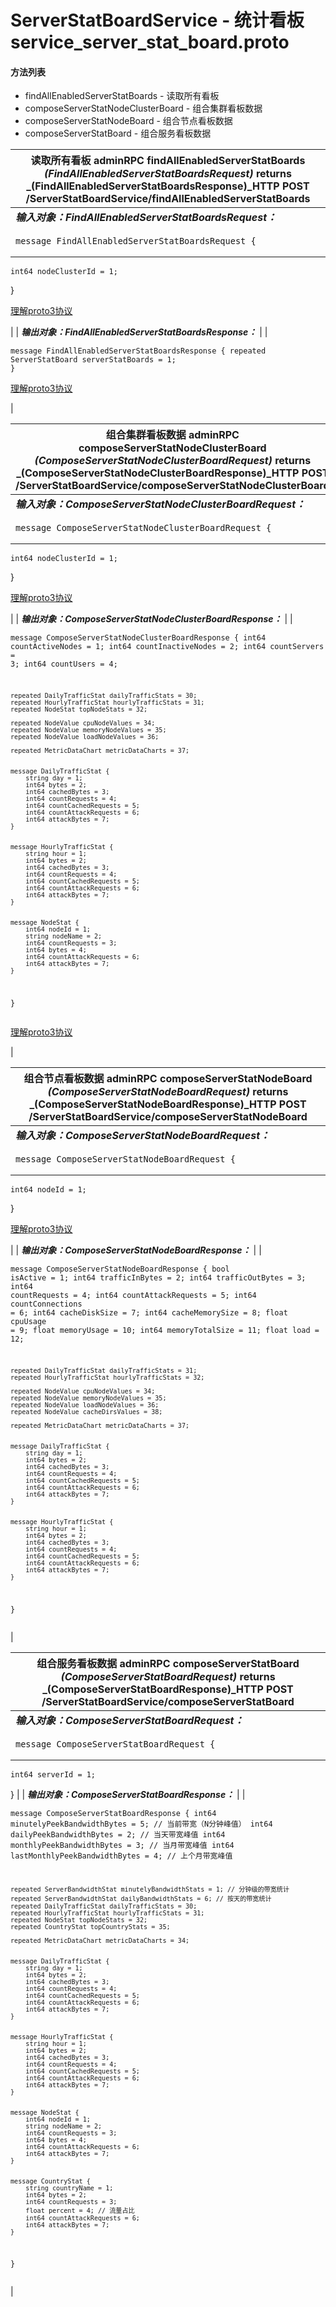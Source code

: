 # ServerStatBoardService - 统计看板 service\_server\_stat\_board.proto

#### 方法列表

* findAllEnabledServerStatBoards - 读取所有看板
* composeServerStatNodeClusterBoard - 组合集群看板数据
* composeServerStatNodeBoard - 组合节点看板数据
* composeServerStatBoard - 组合服务看板数据

| 读取所有看板 adminRPC findAllEnabledServerStatBoards _(FindAllEnabledServerStatBoardsRequest)_ returns _(FindAllEnabledServerStatBoardsResponse)_HTTP POST /ServerStatBoardService/findAllEnabledServerStatBoards |
| ----------------------------------------------------------------------------------------------------------------------------------------------------------------------------------------------------------- |
| _**输入对象：FindAllEnabledServerStatBoardsRequest：**_                                                                                                                                                           |
| <pre><code>message FindAllEnabledServerStatBoardsRequest {
	int64 nodeClusterId = 1;
}</code></pre><p><a href="https://goedge.cn/docs/API/proto3.md">理解proto3协议</a></p>                                     |
| _**输出对象：FindAllEnabledServerStatBoardsResponse：**_                                                                                                                                                          |
| <pre><code>message FindAllEnabledServerStatBoardsResponse {
	repeated ServerStatBoard serverStatBoards = 1;
}</code></pre><p><a href="https://goedge.cn/docs/API/proto3.md">理解proto3协议</a></p>              |

| 组合集群看板数据 adminRPC composeServerStatNodeClusterBoard _(ComposeServerStatNodeClusterBoardRequest)_ returns _(ComposeServerStatNodeClusterBoardResponse)_HTTP POST /ServerStatBoardService/composeServerStatNodeClusterBoard                                                                                                                                                                                                                                                                                                                                                                                                                                                                                                                                                                                                                                                                                                                                                                                                                                                                                                                                                                                           |
| ------------------------------------------------------------------------------------------------------------------------------------------------------------------------------------------------------------------------------------------------------------------------------------------------------------------------------------------------------------------------------------------------------------------------------------------------------------------------------------------------------------------------------------------------------------------------------------------------------------------------------------------------------------------------------------------------------------------------------------------------------------------------------------------------------------------------------------------------------------------------------------------------------------------------------------------------------------------------------------------------------------------------------------------------------------------------------------------------------------------------------------------------------------------------------------------------------------------- |
| _**输入对象：ComposeServerStatNodeClusterBoardRequest：**_                                                                                                                                                                                                                                                                                                                                                                                                                                                                                                                                                                                                                                                                                                                                                                                                                                                                                                                                                                                                                                                                                                                                                                |
| <pre><code>message ComposeServerStatNodeClusterBoardRequest {
	int64 nodeClusterId = 1;
}</code></pre><p><a href="https://goedge.cn/docs/API/proto3.md">理解proto3协议</a></p>                                                                                                                                                                                                                                                                                                                                                                                                                                                                                                                                                                                                                                                                                                                                                                                                                                                                                                                                                                                                                                          |
| _**输出对象：ComposeServerStatNodeClusterBoardResponse：**_                                                                                                                                                                                                                                                                                                                                                                                                                                                                                                                                                                                                                                                                                                                                                                                                                                                                                                                                                                                                                                                                                                                                                               |
| <pre><code>message ComposeServerStatNodeClusterBoardResponse {
	int64 countActiveNodes = 1;
	int64 countInactiveNodes = 2;
	int64 countServers = 3;
	int64 countUsers = 4;

	repeated DailyTrafficStat dailyTrafficStats = 30;
	repeated HourlyTrafficStat hourlyTrafficStats = 31;
	repeated NodeStat topNodeStats = 32;

	repeated NodeValue cpuNodeValues = 34;
	repeated NodeValue memoryNodeValues = 35;
	repeated NodeValue loadNodeValues = 36;

	repeated MetricDataChart metricDataCharts = 37;


	message DailyTrafficStat {
		string day = 1;
		int64 bytes = 2;
		int64 cachedBytes = 3;
		int64 countRequests = 4;
		int64 countCachedRequests = 5;
		int64 countAttackRequests = 6;
		int64 attackBytes = 7;
	}


	message HourlyTrafficStat {
		string hour = 1;
		int64 bytes = 2;
		int64 cachedBytes = 3;
		int64 countRequests = 4;
		int64 countCachedRequests = 5;
		int64 countAttackRequests = 6;
		int64 attackBytes = 7;
	}


	message NodeStat {
		int64 nodeId = 1;
		string nodeName = 2;
		int64 countRequests = 3;
		int64 bytes = 4;
		int64 countAttackRequests = 6;
		int64 attackBytes = 7;
	}
}</code></pre><p><a href="https://goedge.cn/docs/API/proto3.md">理解proto3协议</a></p> |

| 组合节点看板数据 adminRPC composeServerStatNodeBoard _(ComposeServerStatNodeBoardRequest)_ returns _(ComposeServerStatNodeBoardResponse)_HTTP POST /ServerStatBoardService/composeServerStatNodeBoard                                                                                                                                                                                                                                                                                                                                                                                                                                                                                                                                                                                                                                                                                                                                                                                                                                                                                                                                                                             |
| ------------------------------------------------------------------------------------------------------------------------------------------------------------------------------------------------------------------------------------------------------------------------------------------------------------------------------------------------------------------------------------------------------------------------------------------------------------------------------------------------------------------------------------------------------------------------------------------------------------------------------------------------------------------------------------------------------------------------------------------------------------------------------------------------------------------------------------------------------------------------------------------------------------------------------------------------------------------------------------------------------------------------------------------------------------------------------------------------------------------------------------------------------------------------- |
| _**输入对象：ComposeServerStatNodeBoardRequest：**_                                                                                                                                                                                                                                                                                                                                                                                                                                                                                                                                                                                                                                                                                                                                                                                                                                                                                                                                                                                                                                                                                                                             |
| <pre><code>message ComposeServerStatNodeBoardRequest {
	int64 nodeId = 1;
}</code></pre><p><a href="https://goedge.cn/docs/API/proto3.md">理解proto3协议</a></p>                                                                                                                                                                                                                                                                                                                                                                                                                                                                                                                                                                                                                                                                                                                                                                                                                                                                                                                                                                                                              |
| _**输出对象：ComposeServerStatNodeBoardResponse：**_                                                                                                                                                                                                                                                                                                                                                                                                                                                                                                                                                                                                                                                                                                                                                                                                                                                                                                                                                                                                                                                                                                                            |
| <pre><code>message ComposeServerStatNodeBoardResponse {
	bool isActive = 1;
	int64 trafficInBytes = 2;
	int64 trafficOutBytes = 3;
	int64 countRequests = 4;
	int64 countAttackRequests = 5;
	int64 countConnections = 6;
	int64 cacheDiskSize = 7;
	int64 cacheMemorySize = 8;
	float cpuUsage = 9;
	float memoryUsage = 10;
	int64 memoryTotalSize = 11;
	float load = 12;

	repeated DailyTrafficStat dailyTrafficStats = 31;
	repeated HourlyTrafficStat hourlyTrafficStats = 32;

	repeated NodeValue cpuNodeValues = 34;
	repeated NodeValue memoryNodeValues = 35;
	repeated NodeValue loadNodeValues = 36;
	repeated NodeValue cacheDirsValues = 38;

	repeated MetricDataChart metricDataCharts = 37;


	message DailyTrafficStat {
		string day = 1;
		int64 bytes = 2;
		int64 cachedBytes = 3;
		int64 countRequests = 4;
		int64 countCachedRequests = 5;
		int64 countAttackRequests = 6;
		int64 attackBytes = 7;
	}


	message HourlyTrafficStat {
		string hour = 1;
		int64 bytes = 2;
		int64 cachedBytes = 3;
		int64 countRequests = 4;
		int64 countCachedRequests = 5;
		int64 countAttackRequests = 6;
		int64 attackBytes = 7;
	}
}</code></pre> |

| 组合服务看板数据 adminRPC composeServerStatBoard _(ComposeServerStatBoardRequest)_ returns _(ComposeServerStatBoardResponse)_HTTP POST /ServerStatBoardService/composeServerStatBoard                                                                                                                                                                                                                                                                                                                                                                                                                                                                                                                                                                                                                                                                                                                                                                                                                                                                                                                                                                                                                                                                                                                                                                                                                                                                                                       |
| ----------------------------------------------------------------------------------------------------------------------------------------------------------------------------------------------------------------------------------------------------------------------------------------------------------------------------------------------------------------------------------------------------------------------------------------------------------------------------------------------------------------------------------------------------------------------------------------------------------------------------------------------------------------------------------------------------------------------------------------------------------------------------------------------------------------------------------------------------------------------------------------------------------------------------------------------------------------------------------------------------------------------------------------------------------------------------------------------------------------------------------------------------------------------------------------------------------------------------------------------------------------------------------------------------------------------------------------------------------------------------------------------------------------------------------------------------------------------------------- |
| _**输入对象：ComposeServerStatBoardRequest：**_                                                                                                                                                                                                                                                                                                                                                                                                                                                                                                                                                                                                                                                                                                                                                                                                                                                                                                                                                                                                                                                                                                                                                                                                                                                                                                                                                                                                                                           |
| <pre><code>message ComposeServerStatBoardRequest {
	int64 serverId = 1;
}</code></pre>                                                                                                                                                                                                                                                                                                                                                                                                                                                                                                                                                                                                                                                                                                                                                                                                                                                                                                                                                                                                                                                                                                                                                                                                                                                                                                                                                                                              |
| _**输出对象：ComposeServerStatBoardResponse：**_                                                                                                                                                                                                                                                                                                                                                                                                                                                                                                                                                                                                                                                                                                                                                                                                                                                                                                                                                                                                                                                                                                                                                                                                                                                                                                                                                                                                                                          |
| <pre><code>message ComposeServerStatBoardResponse {
	int64 minutelyPeekBandwidthBytes = 5; // 当前带宽（N分钟峰值）
	int64 dailyPeekBandwidthBytes = 2; // 当天带宽峰值
	int64 monthlyPeekBandwidthBytes = 3; // 当月带宽峰值
	int64 lastMonthlyPeekBandwidthBytes = 4; // 上个月带宽峰值

	repeated ServerBandwidthStat minutelyBandwidthStats = 1; // 分钟级的带宽统计
	repeated ServerBandwidthStat dailyBandwidthStats = 6; // 按天的带宽统计
	repeated DailyTrafficStat dailyTrafficStats = 30;
	repeated HourlyTrafficStat hourlyTrafficStats = 31;
	repeated NodeStat topNodeStats = 32;
	repeated CountryStat topCountryStats = 35;

	repeated MetricDataChart metricDataCharts = 34;


	message DailyTrafficStat {
		string day = 1;
		int64 bytes = 2;
		int64 cachedBytes = 3;
		int64 countRequests = 4;
		int64 countCachedRequests = 5;
		int64 countAttackRequests = 6;
		int64 attackBytes = 7;
	}


	message HourlyTrafficStat {
		string hour = 1;
		int64 bytes = 2;
		int64 cachedBytes = 3;
		int64 countRequests = 4;
		int64 countCachedRequests = 5;
		int64 countAttackRequests = 6;
		int64 attackBytes = 7;
	}


	message NodeStat {
		int64 nodeId = 1;
		string nodeName = 2;
		int64 countRequests = 3;
		int64 bytes = 4;
		int64 countAttackRequests = 6;
		int64 attackBytes = 7;
	}


	message CountryStat {
		string countryName = 1;
		int64 bytes = 2;
		int64 countRequests = 3;
		float percent = 4; // 流量占比
		int64 countAttackRequests = 6;
		int64 attackBytes = 7;
	}
}</code></pre> |
